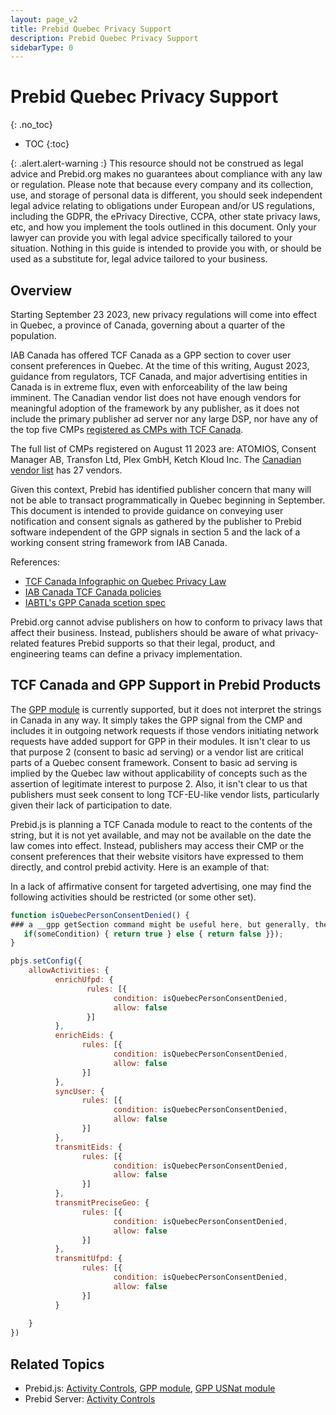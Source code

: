 ```yaml
---
layout: page_v2
title: Prebid Quebec Privacy Support
description: Prebid Quebec Privacy Support
sidebarType: 0
---
```


# Prebid Quebec Privacy Support
{: .no_toc}

- TOC
{:toc}

{: .alert.alert-warning :}
This resource should not be construed as legal advice and Prebid.org makes no guarantees about compliance with any law or regulation. Please note that because every company and its collection, use, and storage of personal data is different, you should seek independent legal advice relating to obligations under European and/or US regulations, including the GDPR, the ePrivacy Directive, CCPA, other state privacy laws, etc, and how you implement the tools outlined in this document. Only your lawyer can provide you with legal advice specifically tailored to your situation. Nothing in this guide is intended to provide you with, or should be used as a substitute for, legal advice tailored to your business.

## Overview

Starting September 23 2023, new privacy regulations will come into effect in Quebec, a province of Canada, governing about a quarter of the population.

IAB Canada has offered TCF Canada as a GPP section to cover user consent preferences in Quebec. At the time of this writing, August 2023, guidance from regulators, TCF Canada, and major advertising entities in Canada is in extreme flux, even with enforceability of the law being imminent. The Canadian vendor list does not have enough vendors for meaningful adoption of the framework by any publisher, as it does not include the primary publisher ad server nor any large DSP, nor have any of the top five CMPs [registered as CMPs with TCF Canada](https://iabcanada.com/tcf-canada/cmp-list/).

The full list of CMPs registered on August 11 2023 are: ATOMIOS, Consent Manager AB, Transfon Ltd, Plex GmbH, Ketch Kloud Inc. The [Canadian vendor list](https://vendor-list.consensu.org/v2/ca/vendor-list.json) has 27 vendors.

Given this context, Prebid has identified publisher concern that many will not be able to transact programmatically in Quebec beginning in September. This document is intended to provide guidance on conveying user notification and consent signals as gathered by the publisher to Prebid software independent of the GPP signals in section 5 and the lack of a working consent string framework from IAB Canada.

References:

- [TCF Canada Infographic on Quebec Privacy Law](https://iabcanada.com/content/uploads/2022/04/IAB-Canada_Quebec-Privacy-Law-Inforgraphic.pdf)
- [IAB Canada TCF Canada policies](https://iabcanada.com/tcf-canada/for-publishers/)
- [IABTL's GPP Canada scetion spec](https://github.com/InteractiveAdvertisingBureau/Global-Privacy-Platform/blob/main/Sections/Canada/GPPExtension%3A%20IAB%20Canada%20TCF.md)


Prebid.org cannot advise publishers on how to conform to privacy laws that affect their business. Instead, publishers should be aware of what privacy-related features Prebid supports so that their legal, product, and engineering teams can define a privacy implementation.

## TCF Canada and GPP Support in Prebid Products

The [GPP module](/dev-docs/modules/consentManagementGpp.html) is currently supported, but it does not interpret the strings in Canada in any way. It simply takes the GPP signal from the CMP and includes it in outgoing network requests if those vendors initiating network requests have added support for GPP in their modules. It isn't clear to us that purpose 2 (consent to basic ad serving) or a vendor list are critical parts of a Quebec consent framework. Consent to basic ad serving is implied by the Quebec law without applicability of concepts such as the assertion of legitimate interest to purpose 2. Also, it isn't clear to us that publishers must seek consent to long TCF-EU-like vendor lists, particularly given their lack of participation to date.

Prebid.js is planning a TCF Canada module to react to the contents of the string, but it is not yet available, and may not be available on the date the law comes into effect. Instead, publishers may access their CMP or the consent preferences that their website visitors have expressed to them directly, and control prebid activity. Here is an example of that:

In a lack of affirmative consent for targeted advertising, one may find the following activities should be restricted (or some other set).

```javascript
function isQuebecPersonConsentDenied() {
### a __gpp getSection command might be useful here, but generally, the publisher can implement this however they choose
   if(someCondition) { return true } else { return false }});
}

pbjs.setConfig({
    allowActivities: {
          enrichUfpd: {
                 rules: [{
                       condition: isQuebecPersonConsentDenied,
                       allow: false
                 }]
          },
          enrichEids: {
                rules: [{
                       condition: isQuebecPersonConsentDenied,
                       allow: false
                }]
          },
          syncUser: {
                rules: [{
                       condition: isQuebecPersonConsentDenied,
                       allow: false
                }]
          },
          transmitEids: {
                rules: [{
                       condition: isQuebecPersonConsentDenied,
                       allow: false
                }]
          },
          transmitPreciseGeo: {
                rules: [{
                       condition: isQuebecPersonConsentDenied,
                       allow: false
                }]
          },
          transmitUfpd: {
                rules: [{
                       condition: isQuebecPersonConsentDenied,
                       allow: false
                }]
          }
          
    }
})
```
## Related Topics

- Prebid.js: [Activity Controls](/dev-docs/activity-controls.html), [GPP module](/dev-docs/modules/consentManagementGpp.html), [GPP USNat module](/dev-docs/modules/gppControl_usnat.html)
- Prebid Server: [Activity Controls](/prebid-server/features/pbs-activitycontrols.html)

